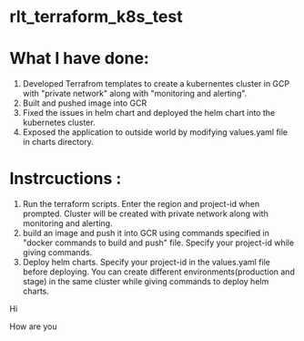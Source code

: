 # rlt_terraform_k8s_test


# What I have done:

1) Developed Terrafrom templates to create a kubernentes cluster in GCP with "private network" along with "monitoring and alerting". 
2) Built and pushed image into GCR
3) Fixed the issues in helm chart and deployed the helm chart into the kubernetes cluster. 
4) Exposed the application to outside world by modifying values.yaml file in charts directory.


# Instrcuctions :

1) Run the terraform scripts. Enter the region and project-id when prompted. Cluster will be created with private network along with monitoring and alerting. 
2) build an image and push it into GCR using commands specified in "docker commands to build and push" file. Specify your project-id while giving commands.
3) Deploy helm charts. Specify your project-id in the values.yaml file before deploying. You can create different environments(production and stage) in the same cluster while giving commands to deploy helm charts. 


Hi

How are you



